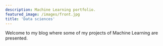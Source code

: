 ```yaml
---
description: Machine Learning portfolio.
featured_image: /images/front.jpg
title: 'Data sciences'
---
```

Welcome to my blog where some of my projects of Machine Learning are presented.
